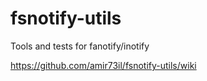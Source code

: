 # fsnotify-utils
Tools and tests for fanotify/inotify

https://github.com/amir73il/fsnotify-utils/wiki
